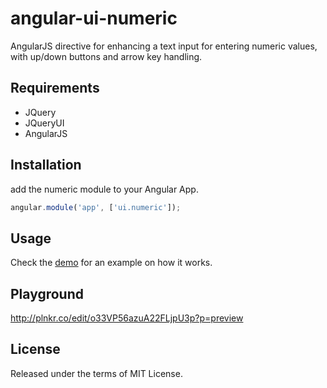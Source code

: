 # angular-ui-numeric
AngularJS directive for enhancing a text input for entering numeric values, with up/down buttons and arrow key handling.

## Requirements

- JQuery
- JQueryUI
- AngularJS

## Installation

add the numeric module to your Angular App.

```javascript
angular.module('app', ['ui.numeric']);
```
## Usage

Check the [demo](http://choroshin.github.io/angular-ui-numeric/) for an example on how it works.

## Playground
http://plnkr.co/edit/o33VP56azuA22FLjpU3p?p=preview

## License
Released under the terms of MIT License.



